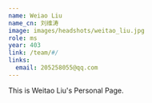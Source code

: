 ```yaml
---
name: Weiao Liu
name_cn: 刘维涛
image: images/headshots/weitao_liu.jpg
role: ms
year: 403
link: /team/#/
links:
  email: 205258055@qq.com
---
```


This is Weitao Liu's Personal Page.